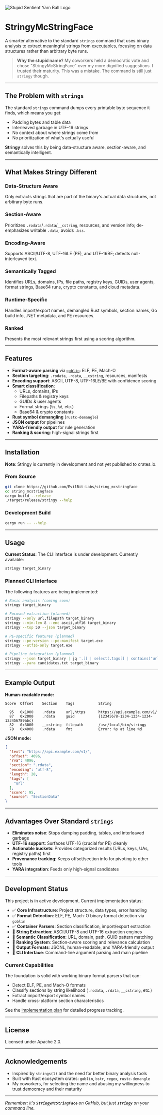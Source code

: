 ![Stupid Sentient Yarn Ball Logo](docs/logo-320.png)

# StringyMcStringFace

A smarter alternative to the standard `strings` command that uses binary analysis to extract meaningful strings from executables, focusing on data structures rather than arbitrary byte runs.

> **Why the stupid name?** My coworkers held a democratic vote and chose "StringyMcStringFace" over my more dignified suggestions. I trusted their maturity. This was a mistake. The command is still just `stringy` though.

---

## The Problem with `strings`

The standard `strings` command dumps every printable byte sequence it finds, which means you get:

- Padding bytes and table data
- Interleaved garbage in UTF-16 strings
- No context about where strings come from
- No prioritization of what's actually useful

**Stringy** solves this by being data-structure aware, section-aware, and semantically intelligent.

---

## What Makes Stringy Different

### **Data-Structure Aware**

Only extracts strings that are part of the binary's actual data structures, not arbitrary byte runs.

### **Section-Aware**

Prioritizes `.rodata`/`.rdata`/`__cstring`, resources, and version info; de-emphasizes writable `.data`; avoids `.bss`.

### **Encoding-Aware**

Supports ASCII/UTF-8, UTF-16LE (PE), and UTF-16BE; detects null-interleaved text.

### **Semantically Tagged**

Identifies URLs, domains, IPs, file paths, registry keys, GUIDs, user agents, format strings, Base64 runs, crypto constants, and cloud metadata.

### **Runtime-Specific**

Handles import/export names, demangled Rust symbols, section names, Go build info, .NET metadata, and PE resources.

### **Ranked**

Presents the most relevant strings first using a scoring algorithm.

---

## Features

- **Format-aware parsing** via [`goblin`](https://docs.rs/goblin): ELF, PE, Mach-O
- **Section targeting**: `.rodata`, `.rdata`, `__cstring`, resources, manifests
- **Encoding support**: ASCII, UTF-8, UTF-16LE/BE with confidence scoring
- **Smart classification**:
  - URLs, domains, IPs
  - Filepaths & registry keys
  - GUIDs & user agents
  - Format strings (`%s`, `%d`, etc.)
  - Base64 & crypto constants
- **Rust symbol demangling** (`rustc-demangle`)
- **JSON output** for pipelines
- **YARA-friendly output** for rule generation
- **Ranking & scoring**: high-signal strings first

---

## Installation

**Note**: Stringy is currently in development and not yet published to crates.io.

### From Source

```bash
git clone https://github.com/EvilBit-Labs/string_mcstringface
cd string_mcstringface
cargo build --release
./target/release/stringy --help
```

### Development Build

```bash
cargo run -- --help
```

---

## Usage

**Current Status**: The CLI interface is under development. Currently available:

```bash
stringy target_binary
```

### Planned CLI Interface

The following features are being implemented:

```bash
# Basic analysis (coming soon)
stringy target_binary

# Focused extraction (planned)
stringy --only url,filepath target_binary
stringy --min-len 8 --enc ascii,utf16 target_binary
stringy --top 50 --json target_binary

# PE-specific features (planned)
stringy --pe-version --pe-manifest target.exe
stringy --utf16-only target.exe

# Pipeline integration (planned)
stringy --json target_binary | jq '.[] | select(.tags[] | contains("url"))'
stringy --yara candidates.txt target_binary
```

---

## Example Output

**Human-readable mode:**

```
Score  Offset    Section    Tags           String
-----  ------    -------    ----           ------
  95   0x1000    .rdata     url,https      https://api.example.com/v1/
  87   0x2000    .rdata     guid           {12345678-1234-1234-1234-123456789abc}
  82   0x3000    __cstring  filepath       /usr/local/bin/stringy
  78   0x4000    .rdata     fmt            Error: %s at line %d
```

**JSON mode:**

```json
{
  "text": "https://api.example.com/v1/",
  "offset": 4096,
  "rva": 4096,
  "section": ".rdata",
  "encoding": "utf-8",
  "length": 28,
  "tags": [
    "url"
  ],
  "score": 95,
  "source": "SectionData"
}
```

---

## Advantages Over Standard `strings`

- **Eliminates noise**: Stops dumping padding, tables, and interleaved garbage
- **UTF-16 support**: Surfaces UTF-16 (crucial for PE) cleanly
- **Actionable buckets**: Provides categorized results (URLs, keys, UAs, registry paths) first
- **Provenance tracking**: Keeps offset/section info for pivoting to other tools
- **YARA integration**: Feeds only high-signal candidates

---

## Development Status

This project is in active development. Current implementation status:

- ✅ **Core Infrastructure**: Project structure, data types, error handling
- ✅ **Format Detection**: ELF, PE, Mach-O binary format detection via `goblin`
- ✅ **Container Parsers**: Section classification, import/export extraction
- 🚧 **String Extraction**: ASCII/UTF-8 and UTF-16 extraction engines
- 🚧 **Semantic Classification**: URL, domain, path, GUID pattern matching
- 🚧 **Ranking System**: Section-aware scoring and relevance calculation
- 🚧 **Output Formats**: JSONL, human-readable, and YARA-friendly output
- 🚧 **CLI Interface**: Command-line argument parsing and main pipeline

### Current Capabilities

The foundation is solid with working binary format parsers that can:

- Detect ELF, PE, and Mach-O formats
- Classify sections by string likelihood (`.rodata`, `.rdata`, `__cstring`, etc.)
- Extract import/export symbol names
- Handle cross-platform section characteristics

See the [implementation plan](.kiro/specs/stringy-binary-analyzer/tasks.md) for detailed progress tracking.

---

## License

Licensed under Apache 2.0.

---

## Acknowledgements

- Inspired by `strings(1)` and the need for better binary analysis tools
- Built with Rust ecosystem crates: `goblin`, `bstr`, `regex`, `rustc-demangle`
- My coworkers, for selecting the name and abusing my willingness to trust democracy and their maturity

---

*Remember: it's **`StringyMcStringFace`** on GitHub, but just **`stringy`** on your command line.*
